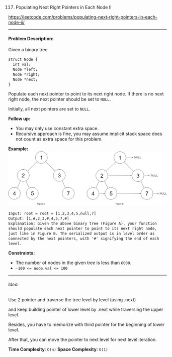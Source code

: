 117. Populating Next Right Pointers in Each Node II

https://leetcode.com/problems/populating-next-right-pointers-in-each-node-ii/

---

#### Problem Description:

Given a binary tree

```
struct Node {
  int val;
  Node *left;
  Node *right;
  Node *next;
}
```

Populate each next pointer to point to its next right node. If there is no next right node, the next pointer should be set to `NULL`.

Initially, all next pointers are set to `NULL`.

**Follow up:**

- You may only use constant extra space.
- Recursive approach is fine, you may assume implicit stack space does not count as extra space for this problem.

**Example:**
![image](117_sample.png)

```
Input: root = root = [1,2,3,4,5,null,7]
Output: [1,#,2,3,#,4,5,7,#]
Explanation: Given the above binary tree (Figure A), your function should populate each next pointer to point to its next right node, just like in Figure B. The serialized output is in level order as connected by the next pointers, with '#' signifying the end of each level.
```

**Constraints:**

- The number of nodes in the given tree is less than `6000`.
- `-100 <= node.val <= 100`

---

###### Idea:

Use 2 pointer and traverse the tree level by level (using .next)

and keep building pointer of lower level by .next while traversing the upper level.

Besides, you have to memorize with third pointer for the beginning of lower level.

After that, you can move the pointer to next level for next level iteration.

**Time Complexity**: `O(n)`
**Space Complexity**: `O(1)`
